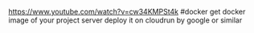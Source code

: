 https://www.youtube.com/watch?v=cw34KMPSt4k
#docker
get docker image of your project server
deploy it on cloudrun by google or similar